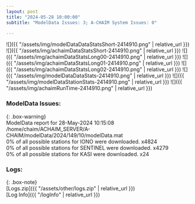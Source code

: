 ```yaml
---
layout: post
title: "2024-05-28 10:00:00"
subtitle: "ModelData Issues: 3; A-CHAIM System Issues: 0"

---
```


![]({{ "/assets/img/modelDataDataStatsShort-2414910.png" | relative_url }})
![]({{ "/assets/img/achaimDataStatsShort-2414910.png" | relative_url }})
![]({{ "/assets/img/achaimDataStatsLong00-2414910.png" | relative_url }})
![]({{ "/assets/img/achaimDataStatsLong01-2414910.png" | relative_url }})
![]({{ "/assets/img/achaimDataStatsLong02-2414910.png" | relative_url }})
![]({{ "/assets/img/modelDataDataStats-2414910.png" | relative_url }})
![]({{ "/assets/img/modelDataStationStats-2414910.png" | relative_url }})
![]({{ "/assets/img/achaimRunTime-2414910.png" | relative_url }})


### ModelData Issues:  
  
{: .box-warning}  
 ModelData report for 28-May-2024 10:15:08   
 /home/chaim/ACHAIM_SERVER/A-CHAIM/modelData/2024/149/10/modelData.mat   
 0% of all possible stations for IONO were downloaded. x4824   
 0% of all possible stations for SENTINEL were downloaded. x4279   
 0% of all possible stations for KASI were downloaded. x24   
  


### Logs:  
  
{: .box-note}  
[Logs.zip]({{ "/assets/other/logs.zip" | relative_url }})  
[Log Info]({{ "/logInfo" | relative_url }})  
